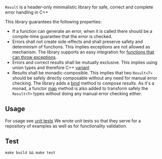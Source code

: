 `Result` is a header-only minimalistic library for safe, correct and complete error handling in C++ 

This library guarantees the following properties:
- If a function can generate an error, when it is called there should be a compile-time guarantee that the error is checked.
- Errors shall not create side-effects and shall preserve safety and determinism of functions.
This implies exceptions are not allowed as mechanism. The library supports an easy integration for [functions that can throw exceptions](include/result/from_throwable.hpp).
- Errors and correct results shall be mutually exclusive. This implies using union types and therefore C++ [variant](https://en.cppreference.com/w/cpp/utility/variant)
- Results shall be monadic-composible. This implies that two `Result<T>` should be safely directly composable without any need for manual error checking. 
The library adds a [bind](include/result/monad.hpp) method to compose results. As it's a monad, a functor [map](include/result/monad.hpp) method is also added
to transform safely the `Result<T>` types without doing any manual error checking either.

## Usage

For usage see [unit tests](test/test.cpp)
We wrote unit tests so that they serve for a repository of examples as well as for functionality validation.

## Test

```shell
make build && make test

```
